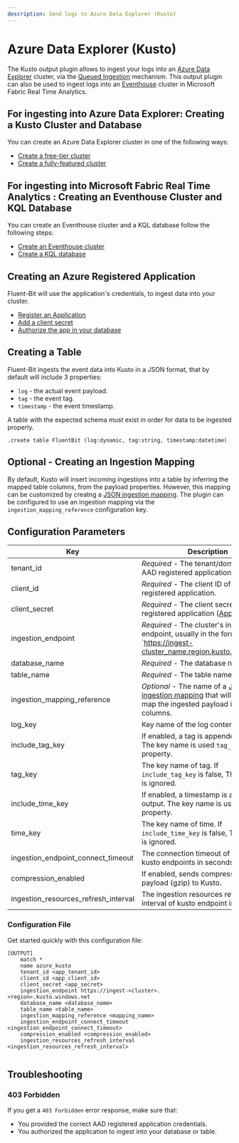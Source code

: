 ```yaml
---
description: Send logs to Azure Data Explorer (Kusto)
---
```


# Azure Data Explorer (Kusto)

The Kusto output plugin allows to ingest your logs into an [Azure Data Explorer](https://azure.microsoft.com/en-us/services/data-explorer/) cluster, via the [Queued Ingestion](https://docs.microsoft.com/en-us/azure/data-explorer/kusto/api/netfx/about-kusto-ingest#queued-ingestion) mechanism. This output plugin can also be used to ingest logs into an [Eventhouse](https://blog.fabric.microsoft.com/en-us/blog/eventhouse-overview-handling-real-time-data-with-microsoft-fabric/) cluster in Microsoft Fabric Real Time Analytics.

## For ingesting into Azure Data Explorer:  Creating a Kusto Cluster and Database

You can create an Azure Data Explorer cluster in one of the following ways:

- [Create a free-tier cluster](https://dataexplorer.azure.com/freecluster)
- [Create a fully-featured cluster](https://docs.microsoft.com/en-us/azure/data-explorer/create-cluster-database-portal)

## For ingesting into Microsoft Fabric Real Time Analytics : Creating an Eventhouse Cluster and KQL Database

You can create an Eventhouse cluster and a KQL database follow the following steps:

- [Create an Eventhouse cluster](https://docs.microsoft.com/en-us/azure/data-explorer/eventhouse/create-eventhouse-cluster)
- [Create a KQL database](https://docs.microsoft.com/en-us/azure/data-explorer/eventhouse/create-database)


## Creating an Azure Registered Application

Fluent-Bit will use the application's credentials, to ingest data into your cluster.

- [Register an Application](https://docs.microsoft.com/en-us/azure/active-directory/develop/quickstart-register-app#register-an-application)
- [Add a client secret](https://docs.microsoft.com/en-us/azure/active-directory/develop/quickstart-register-app#add-a-client-secret)
- [Authorize the app in your database](https://docs.microsoft.com/en-us/azure/data-explorer/kusto/management/access-control/principals-and-identity-providers#azure-ad-tenants)

## Creating a Table

Fluent-Bit ingests the event data into Kusto in a JSON format, that by default will include 3 properties:

- `log` - the actual event payload.
- `tag` - the event tag.
- `timestamp` - the event timestamp.

A table with the expected schema must exist in order for data to be ingested properly.

```kql
.create table FluentBit (log:dynamic, tag:string, timestamp:datetime)
```

## Optional - Creating an Ingestion Mapping

By default, Kusto will insert incoming ingestions into a table by inferring the mapped table columns, from the payload properties. However, this mapping can be customized by creatng a [JSON ingestion mapping](https://docs.microsoft.com/en-us/azure/data-explorer/kusto/management/mappings#json-mapping). The plugin can be configured to use an ingestion mapping via the `ingestion_mapping_reference` configuration key.

## Configuration Parameters

| Key                         | Description                                                                                                                                                                                                                      | Default     |
| --------------------------- | -------------------------------------------------------------------------------------------------------------------------------------------------------------------------------------------------------------------------------- | ----------- |
| tenant_id                   | _Required_ - The tenant/domain ID of the AAD registered application.                                                                                                                                                             |             |
| client_id                   | _Required_ - The client ID of the AAD registered application.                                                                                                                                                                    |             |
| client_secret               | _Required_ - The client secret of the AAD registered application ([App Secret](https://docs.microsoft.com/en-us/azure/active-directory/develop/howto-create-service-principal-portal#option-2-create-a-new-application-secret)). |
| ingestion_endpoint          | _Required_ - The cluster's ingestion endpoint, usually in the form `https://ingest-cluster_name.region.kusto.windows.net                                                                                                         |
| database_name               | _Required_ - The database name.                                                                                                                                                                                                  |             |
| table_name                  | _Required_ - The table name.                                                                                                                                                                                                     |             |
| ingestion_mapping_reference | _Optional_ - The name of a [JSON ingestion mapping](https://docs.microsoft.com/en-us/azure/data-explorer/kusto/management/mappings#json-mapping) that will be used to map the ingested payload into the table columns.           |             |
| log_key                     | Key name of the log content.                                                                                                                                                                                                     | `log`       |
| include_tag_key             | If enabled, a tag is appended to output. The key name is used `tag_key` property.                                                                                                                                                | `On`        |
| tag_key                     | The key name of tag. If `include_tag_key` is false, This property is ignored.                                                                                                                                                    | `tag`       |
| include_time_key            | If enabled, a timestamp is appended to output. The key name is used `time_key` property.                                                                                                                                         | `On`        |
| time_key                    | The key name of time. If `include_time_key` is false, This property is ignored.                                                                                                                                                  | `timestamp` |
| ingestion_endpoint_connect_timeout                    | The connection timeout of various kusto endpoints in seconds.                                                                                                                                                  | `60` |
| compression_enabled                    | If enabled, sends compressed HTTP payload (gzip) to Kusto.                                                                                                                                                  | `true` |
| ingestion_resources_refresh_interval                    | The ingestion resources refresh interval of kusto endpoint in seconds.                                                                                                                                                  | `3600` |

### Configuration File

Get started quickly with this configuration file:

```
[OUTPUT]
    match *
    name azure_kusto
    tenant_id <app_tenant_id>
    client_id <app_client_id>
    client_secret <app_secret>
    ingestion_endpoint https://ingest-<cluster>.<region>.kusto.windows.net
    database_name <database_name>
    table_name <table_name>
    ingestion_mapping_reference <mapping_name>
    ingestion_endpoint_connect_timeout <ingestion_endpoint_connect_timeout>
    compression_enabled <compression_enabled>
    ingestion_resources_refresh_interval <ingestion_resources_refresh_interval>
    
```

## Troubleshooting

### 403 Forbidden

If you get a `403 Forbidden` error response, make sure that:

- You provided the correct AAD registered application credentials.
- You authorized the application to ingest into your database or table.
